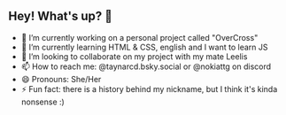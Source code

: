 ## Hey! What's up? 👋

- 🔭 I’m currently working on a personal project called "OverCross"
- 🌱 I’m currently learning HTML & CSS, english and I want to learn JS
- 👯 I’m looking to collaborate on my project with my mate Leelis
- 📫 How to reach me: @taynarcd.bsky.social or @nokiattg on discord
- 😄 Pronouns: She/Her
- ⚡ Fun fact: there is a history behind my nickname, but I think it's kinda nonsense :)

